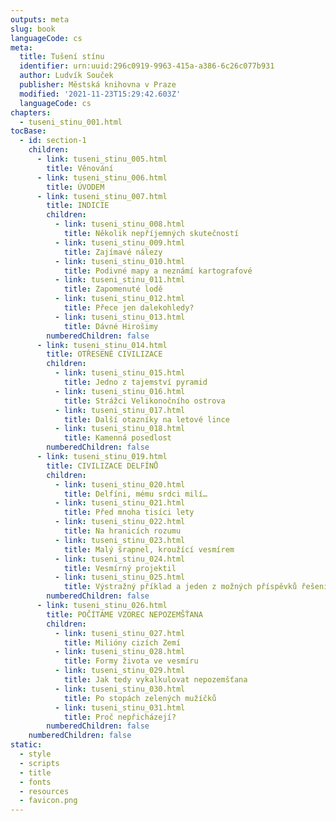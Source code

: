 ```yaml
---
outputs: meta
slug: book
languageCode: cs
meta:
  title: Tušení stínu
  identifier: urn:uuid:296c0919-9963-415a-a386-6c26c077b931
  author: Ludvík Souček
  publisher: Městská knihovna v Praze
  modified: '2021-11-23T15:29:42.603Z'
  languageCode: cs
chapters:
  - tuseni_stinu_001.html
tocBase:
  - id: section-1
    children:
      - link: tuseni_stinu_005.html
        title: Věnování
      - link: tuseni_stinu_006.html
        title: ÚVODEM
      - link: tuseni_stinu_007.html
        title: INDICIE
        children:
          - link: tuseni_stinu_008.html
            title: Několik nepříjemných skutečností
          - link: tuseni_stinu_009.html
            title: Zajímavé nálezy
          - link: tuseni_stinu_010.html
            title: Podivné mapy a neznámí kartografové
          - link: tuseni_stinu_011.html
            title: Zapomenuté lodě
          - link: tuseni_stinu_012.html
            title: Přece jen dalekohledy?
          - link: tuseni_stinu_013.html
            title: Dávné Hirošimy
        numberedChildren: false
      - link: tuseni_stinu_014.html
        title: OTŘESENÉ CIVILIZACE
        children:
          - link: tuseni_stinu_015.html
            title: Jedno z tajemství pyramid
          - link: tuseni_stinu_016.html
            title: Strážci Velikonočního ostrova
          - link: tuseni_stinu_017.html
            title: Další otazníky na letové lince
          - link: tuseni_stinu_018.html
            title: Kamenná posedlost
        numberedChildren: false
      - link: tuseni_stinu_019.html
        title: CIVILIZACE DELFÍNŮ
        children:
          - link: tuseni_stinu_020.html
            title: Delfíni, mému srdci milí…
          - link: tuseni_stinu_021.html
            title: Před mnoha tisíci lety
          - link: tuseni_stinu_022.html
            title: Na hranicích rozumu
          - link: tuseni_stinu_023.html
            title: Malý šrapnel, kroužící vesmírem
          - link: tuseni_stinu_024.html
            title: Vesmírný projektil
          - link: tuseni_stinu_025.html
            title: Výstražný příklad a jeden z možných příspěvků řešení = Mars
        numberedChildren: false
      - link: tuseni_stinu_026.html
        title: POČÍTÁME VZOREC NEPOZEMŠŤANA
        children:
          - link: tuseni_stinu_027.html
            title: Milióny cizích Zemí
          - link: tuseni_stinu_028.html
            title: Formy života ve vesmíru
          - link: tuseni_stinu_029.html
            title: Jak tedy vykalkulovat nepozemšťana
          - link: tuseni_stinu_030.html
            title: Po stopách zelených mužíčků
          - link: tuseni_stinu_031.html
            title: Proč nepřicházejí?
        numberedChildren: false
    numberedChildren: false
static:
  - style
  - scripts
  - title
  - fonts
  - resources
  - favicon.png
---
```

